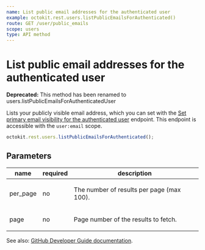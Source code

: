 ```yaml
---
name: List public email addresses for the authenticated user
example: octokit.rest.users.listPublicEmailsForAuthenticated()
route: GET /user/public_emails
scope: users
type: API method
---
```


# List public email addresses for the authenticated user

**Deprecated:** This method has been renamed to users.listPublicEmailsForAuthenticatedUser

Lists your publicly visible email address, which you can set with the [Set primary email visibility for the authenticated user](https://docs.github.com/enterprise-cloud@latest//rest/reference/users#set-primary-email-visibility-for-the-authenticated-user) endpoint. This endpoint is accessible with the `user:email` scope.

```js
octokit.rest.users.listPublicEmailsForAuthenticated();
```

## Parameters

<table>
  <thead>
    <tr>
      <th>name</th>
      <th>required</th>
      <th>description</th>
    </tr>
  </thead>
  <tbody>
    <tr><td>per_page</td><td>no</td><td>

The number of results per page (max 100).

</td></tr>
<tr><td>page</td><td>no</td><td>

Page number of the results to fetch.

</td></tr>
  </tbody>
</table>

See also: [GitHub Developer Guide documentation](https://docs.github.com/enterprise-cloud@latest//rest/reference/users#list-public-email-addresses-for-the-authenticated-user).
